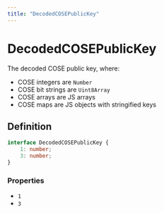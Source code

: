 ```yaml
---
title: "DecodedCOSEPublicKey"
---
```


# DecodedCOSEPublicKey

The decoded COSE public key, where:

- COSE integers are `Number`
- COSE bit strings are `Uint8Array`
- COSE arrays are JS arrays
- COSE maps are JS objects with stringified keys

## Definition

```ts
interface DecodedCOSEPublicKey {
	1: number;
	3: number;
}
```

### Properties

- `1`
- `3`
